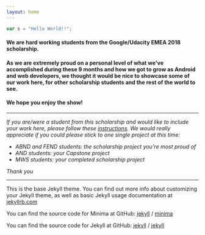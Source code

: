 ```yaml
---
layout: home
---
```


```javascript
var s = "Hello World!!";
```

#### We are hard working **students** from the **Google/Udacity EMEA 2018 scholarship**. 

#### As we are extremely proud on a personal level of what we've accomplished during these 9 months and how we got to grow as Android and web developers, we thought it would be nice to showcase some of our work here, for other scholarship students and the rest of the world to see.

#### We hope you enjoy the show!


***

*If you are/were a student from this scholarship and would like to include your work here, please follow these [instructions](https://github.com/AndroidDevScholarship/ud851-emea/blob/master/README.md).* 
*We would really appreciate if you could please stick to one single project at this time:*
- *ABND and FEND students: the scholarship project you're most proud of*
- *AND students: your Capstone project*
- *MWS students: your completed scholarship project*

*Thank you*


---
This is the base Jekyll theme. You can find out more info about customizing your Jekyll theme, as well as basic Jekyll usage documentation at [jekyllrb.com](https://jekyllrb.com/)

You can find the source code for Minima at GitHub:
[jekyll][jekyll-organization] /
[minima](https://github.com/jekyll/minima)

You can find the source code for Jekyll at GitHub:
[jekyll][jekyll-organization] /
[jekyll](https://github.com/jekyll/jekyll)


[jekyll-organization]: https://github.com/jekyll

